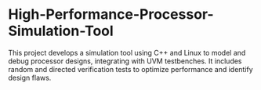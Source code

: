 # High-Performance-Processor-Simulation-Tool
This project develops a simulation tool using C++ and Linux to model and debug processor designs, integrating with UVM testbenches. It includes random and directed verification tests to optimize performance and identify design flaws.
